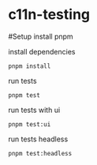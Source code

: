 # c11n-testing

#Setup
install pnpm


install dependencies
```
pnpm install
```
run tests
```
pnpm test
```
run tests with ui
```
pnpm test:ui
```
run tests headless
```
pnpm test:headless
```